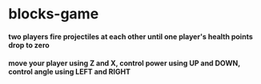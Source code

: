 # blocks-game
#### two players fire projectiles at each other until one player's health points drop to zero
#### move your player using Z and X, control power using UP and DOWN, control angle using LEFT and RIGHT
